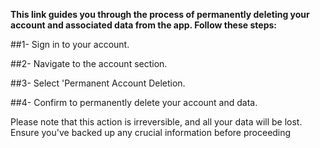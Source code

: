 **This link guides you through the process of permanently deleting your account and associated data from the app. Follow these steps:**


##1- Sign in to your account.

##2- Navigate to the account section.

##3- Select 'Permanent Account Deletion.

##4- Confirm to permanently delete your account and data.

Please note that this action is irreversible, and all your data will be lost. 
Ensure you've backed up any crucial information before proceeding
